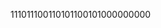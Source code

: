 111011100110101100101000000000





      














                                                                                                                                                       
















































































































































































































































































